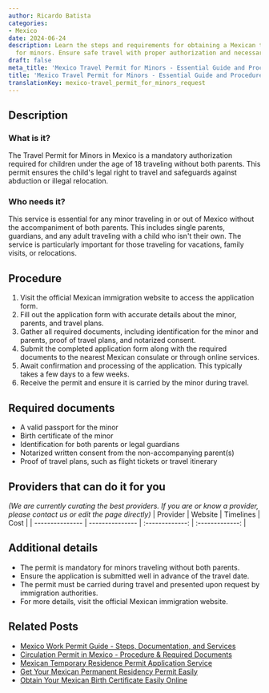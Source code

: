 ```yaml
---
author: Ricardo Batista
categories:
- Mexico
date: 2024-06-24
description: Learn the steps and requirements for obtaining a Mexican travel permit
  for minors. Ensure safe travel with proper authorization and necessary documents.
draft: false
meta_title: 'Mexico Travel Permit for Minors - Essential Guide and Procedure'
title: 'Mexico Travel Permit for Minors - Essential Guide and Procedure'
translationKey: mexico-travel_permit_for_minors_request
---
```



## Description
### What is it?
The Travel Permit for Minors in Mexico is a mandatory authorization required for children under the age of 18 traveling without both parents. This permit ensures the child's legal right to travel and safeguards against abduction or illegal relocation.

### Who needs it?
This service is essential for any minor traveling in or out of Mexico without the accompaniment of both parents. This includes single parents, guardians, and any adult traveling with a child who isn't their own. The service is particularly important for those traveling for vacations, family visits, or relocations.

## Procedure

1. Visit the official Mexican immigration website to access the application form.
2. Fill out the application form with accurate details about the minor, parents, and travel plans.
3. Gather all required documents, including identification for the minor and parents, proof of travel plans, and notarized consent.
4. Submit the completed application form along with the required documents to the nearest Mexican consulate or through online services.
5. Await confirmation and processing of the application. This typically takes a few days to a few weeks.
6. Receive the permit and ensure it is carried by the minor during travel.


## Required documents

- A valid passport for the minor
- Birth certificate of the minor
- Identification for both parents or legal guardians
- Notarized written consent from the non-accompanying parent(s)
- Proof of travel plans, such as flight tickets or travel itinerary


## Providers that can do it for you
_(We are currently curating the best providers. If you are or know a provider, please contact us or edit the page directly)_
| Provider        |     Website     |     Timelines    |       Cost      |
| --------------- | --------------- |  :-------------: | :-------------: |

## Additional details

- The permit is mandatory for minors traveling without both parents.
- Ensure the application is submitted well in advance of the travel date.
- The permit must be carried during travel and presented upon request by immigration authorities.
- For more details, visit the official Mexican immigration website.

## Related Posts

- [Mexico Work Permit Guide - Steps, Documentation, and Services](https://tramitit.com/guides/mexico/work_permit/)
- [Circulation Permit in Mexico - Procedure & Required Documents](https://tramitit.com/guides/mexico/circulation_permit/)
- [Mexican Temporary Residence Permit Application Service](https://tramitit.com/guides/mexico/temporary_residence_permit/)
- [Get Your Mexican Permanent Residency Permit Easily](https://tramitit.com/guides/mexico/permanent_residence_permit/)
- [Obtain Your Mexican Birth Certificate Easily Online](https://tramitit.com/guides/mexico/birth_certificate/)